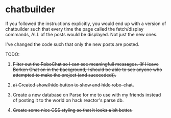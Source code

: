 # chatbuilder

If you followed the instructions explicitly, you would end up with a version of chatbuilder such that 
every time the page called the fetch/display commands, ALL of the posts would be displayed. Not just
the new ones.

I've changed the code such that only the new posts are posted.

TODO: 

1. ~~Filter out the RoboChat so I can see meaningfull messages. (If I leave Borken Chat on in the background,
I should be able to see anyone who attempted to make the project (and succeeded)).~~
1. ~~a) Created show/hide button to show and hide robo-chat.~~

2. Create a new database on Parse for me to use with my friends instead of posting it to the world on
hack reactor's parse db.

3. ~~Create some nice CSS styling so that it looks a bit better.~~
